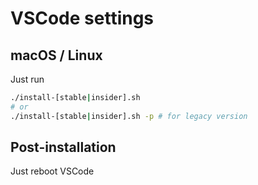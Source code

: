# VSCode settings

## macOS / Linux

Just run

```sh
./install-[stable|insider].sh
# or
./install-[stable|insider].sh -p # for legacy version
```

## Post-installation

Just reboot VSCode
